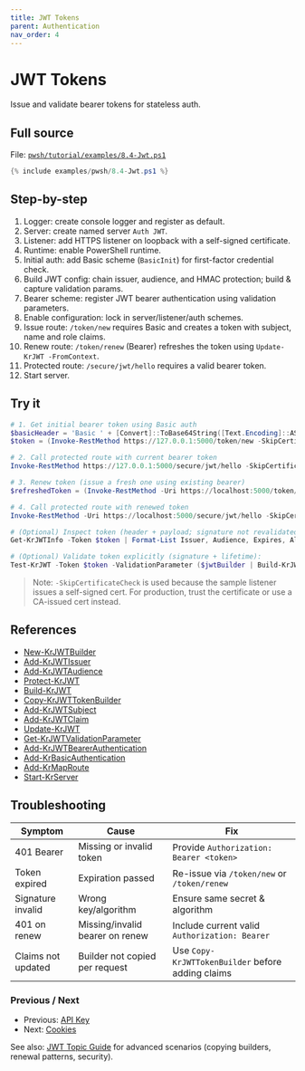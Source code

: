 ```yaml
---
title: JWT Tokens
parent: Authentication
nav_order: 4
---
```


# JWT Tokens

Issue and validate bearer tokens for stateless auth.

## Full source

File: [`pwsh/tutorial/examples/8.4-Jwt.ps1`][8.4-Jwt.ps1]

```powershell
{% include examples/pwsh/8.4-Jwt.ps1 %}
```

## Step-by-step

1. Logger: create console logger and register as default.
2. Server: create named server `Auth JWT`.
3. Listener: add HTTPS listener on loopback with a self-signed certificate.
4. Runtime: enable PowerShell runtime.
5. Initial auth: add Basic scheme (`BasicInit`) for first-factor credential check.
6. Build JWT config: chain issuer, audience, and HMAC protection; build & capture validation params.
7. Bearer scheme: register JWT bearer authentication using validation parameters.
8. Enable configuration: lock in server/listener/auth schemes.
9. Issue route: `/token/new` requires Basic and creates a token with subject, name and role claims.
10. Renew route: `/token/renew` (Bearer) refreshes the token using `Update-KrJWT -FromContext`.
11. Protected route: `/secure/jwt/hello` requires a valid bearer token.
12. Start server.

## Try it

```powershell
# 1. Get initial bearer token using Basic auth
$basicHeader = 'Basic ' + [Convert]::ToBase64String([Text.Encoding]::ASCII.GetBytes('admin:password'))
$token = (Invoke-RestMethod https://127.0.0.1:5000/token/new -SkipCertificateCheck -Headers @{ Authorization = $basicHeader }).access_token

# 2. Call protected route with current bearer token
Invoke-RestMethod https://127.0.0.1:5000/secure/jwt/hello -SkipCertificateCheck -Headers @{ Authorization = "Bearer $token" }

# 3. Renew token (issue a fresh one using existing bearer)
$refreshedToken = (Invoke-RestMethod -Uri https://localhost:5000/token/renew -SkipCertificateCheck -Headers @{ Authorization = "Bearer $token" }).access_token

# 4. Call protected route with renewed token
Invoke-RestMethod -Uri https://localhost:5000/secure/jwt/hello -SkipCertificateCheck -Headers @{ Authorization = "Bearer $refreshedToken" }

# (Optional) Inspect token (header + payload; signature not revalidated here):
Get-KrJWTInfo -Token $token | Format-List Issuer, Audience, Expires, Algorithm, Claims

# (Optional) Validate token explicitly (signature + lifetime):
Test-KrJWT -Token $token -ValidationParameter ($jwtBuilder | Build-KrJWT | Get-KrJWTValidationParameter)
```

> Note: `-SkipCertificateCheck` is used because the sample listener issues a self-signed cert. For production,
> trust the certificate or use a CA-issued cert instead.

## References

- [New-KrJWTBuilder][New-KrJWTBuilder]
- [Add-KrJWTIssuer][Add-KrJWTIssuer]
- [Add-KrJWTAudience][Add-KrJWTAudience]
- [Protect-KrJWT][Protect-KrJWT]
- [Build-KrJWT][Build-KrJWT]
- [Copy-KrJWTTokenBuilder][Copy-KrJWTTokenBuilder]
- [Add-KrJWTSubject][Add-KrJWTSubject]
- [Add-KrJWTClaim][Add-KrJWTClaim]
- [Update-KrJWT][Update-KrJWT]
- [Get-KrJWTValidationParameter][Get-KrJWTValidationParameter]
- [Add-KrJWTBearerAuthentication][Add-KrJWTBearerAuthentication]
- [Add-KrBasicAuthentication][Add-KrBasicAuthentication]
- [Add-KrMapRoute][Add-KrMapRoute]
- [Start-KrServer][Start-KrServer]

## Troubleshooting

| Symptom              | Cause                           | Fix                                              |
| -------------------- | ------------------------------- | ------------------------------------------------ |
| 401 Bearer           | Missing or invalid token        | Provide `Authorization: Bearer <token>`          |
| Token expired        | Expiration passed               | Re-issue via `/token/new` or `/token/renew`      |
| Signature invalid    | Wrong key/algorithm             | Ensure same secret & algorithm                   |
| 401 on renew         | Missing/invalid bearer on renew | Include current valid `Authorization: Bearer`    |
| Claims not updated   | Builder not copied per request  | Use `Copy-KrJWTTokenBuilder` before adding claims |

### Previous / Next

- Previous: [API Key][Prev]
- Next: [Cookies][Next]

See also: [JWT Topic Guide](/topics/jwt) for advanced scenarios (copying builders, renewal patterns, security).

[8.4-Jwt.ps1]: /pwsh/tutorial/examples/8.4-Jwt.ps1
[New-KrJWTBuilder]: /pwsh/cmdlets/New-KrJWTBuilder
[Add-KrJWTIssuer]: /pwsh/cmdlets/Add-KrJWTIssuer
[Add-KrJWTAudience]: /pwsh/cmdlets/Add-KrJWTAudience
[Protect-KrJWT]: /pwsh/cmdlets/Protect-KrJWT
[Build-KrJWT]: /pwsh/cmdlets/Build-KrJWT
[Get-KrJWTValidationParameter]: /pwsh/cmdlets/Get-KrJWTValidationParameter
[Add-KrJWTBearerAuthentication]: /pwsh/cmdlets/Add-KrJWTBearerAuthentication
[Add-KrBasicAuthentication]: /pwsh/cmdlets/Add-KrBasicAuthentication
[Copy-KrJWTTokenBuilder]: /pwsh/cmdlets/Copy-KrJWTTokenBuilder
[Add-KrJWTSubject]: /pwsh/cmdlets/Add-KrJWTSubject
[Add-KrJWTClaim]: /pwsh/cmdlets/Add-KrJWTClaim
[Update-KrJWT]: /pwsh/cmdlets/Update-KrJWT
[Add-KrMapRoute]: /pwsh/cmdlets/Add-KrMapRoute
[Start-KrServer]: /pwsh/cmdlets/Start-KrServer
[Prev]: ./3.Api-Key
[Next]: ./5.Cookies
